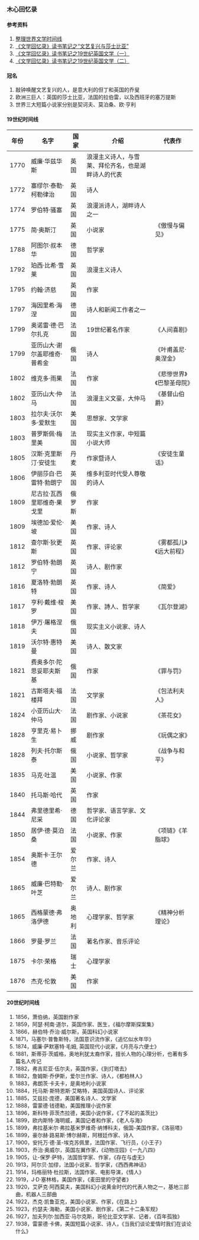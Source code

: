 ### 木心回忆录

#### 参考资料
1. [整理世界文学时间线](https://book.douban.com/review/9024685/)
1. [《文学回忆录》读书笔记之“文艺复兴与莎士比亚”](https://www.jianshu.com/p/baf8ae8d409b)
1. [《文学回忆录》读书笔记之19世纪英国文学（一）](https://www.jianshu.com/p/376d041378a7)
1. [《文学回忆录》读书笔记之19世纪英国文学（二）](https://www.jianshu.com/p/cdcf95647669)

#### 冠名
1. 敲钟唤醒文艺复兴的人，是意大利的但丁和英国的乔叟
1. 欧洲三巨人：英国的莎士比亚，法国的拉伯雷，以及西班牙的塞万提斯
1. 世界三大短篇小说家分别是契诃夫、莫泊桑、欧·亨利

#### 19世纪时间线
|年份|名字|国家|介绍|代表作|
|---|---|---|---|---|
|1770|威廉·华兹华斯|英国|浪漫主义诗人，与雪莱、拜伦齐名，也是湖畔诗人的代表||
|1772|塞缪尔·泰勒·柯勒律治|英国|诗人||
|1774|罗伯特·骚塞|英国|浪漫派诗人，湖畔诗人之一||
|1775|简·奥斯汀|英国|小说家|《傲慢与偏见》|
|1788|阿图尔·叔本华|德国|哲学家||
|1792|珀西·比希·雪莱|英国|浪漫主义诗人||
|1795|约翰·济慈|英国|作家||
|1797|海因里希·海涅|德国|诗人和新闻工作者之一||
|1799|奥诺雷·德·巴尔扎克|法国|19世纪著名作家|《人间喜剧》|
|1799|亚历山大·谢尔盖耶维奇·普希金|俄国|诗人|《叶甫盖尼·奥涅金》|
|1802|维克多·雨果|法国|作家|《悲惨世界》《巴黎圣母院》|
|1802|亚历山大·仲马|法国|浪漫主义文豪，大仲马|《基督山伯爵》|
|1803|拉尔夫·沃尔多·爱默生|美国|思想家、文学家||
|1803|普罗斯佩·梅里美|法国|现实主义作家，中短篇小说大师||
|1805|汉斯·克里斯汀·安徒生|丹麦|作家暨诗人|《安徒生童话》|
|1806|伊丽莎白·巴雷特·勃朗宁|英国|维多利亚时代受人尊敬的诗人||
|1809|尼古拉·瓦西里耶维奇·果戈里|俄罗斯|作家||
|1809|埃德加·爱伦·坡|美国|作家、诗人||
|1812|查尔斯·狄更斯|英国|作家、评论家|《雾都孤儿》《远大前程》|
|1812|罗伯特·勃朗宁|英国|诗人、剧作家||
|1816|夏洛特·勃朗特|英国|作家、诗人|《简爱》|
|1817|亨利·戴维·梭罗|美国|作家、詩人、哲学家|《瓦尔登湖》|
|1818|伊万·屠格涅夫|俄国|现实主义小说家、诗人||
|1819|沃尔特·惠特曼|美国|诗人、散文家||
|1821|费奥多尔·陀思妥耶夫斯基|俄国|作家|《罪与罚》|
|1821|古斯塔夫·福楼拜|法国|文学家|《包法利夫人》|
|1824|小亚历山大·仲马|法国|剧作家、小说家|《茶花女》|
|1828|亨里克·易卜生|挪威|剧作家|《玩偶之家》|
|1828|列夫·托尔斯泰|俄国|小说家、哲学家|《战争与和平》|
|1835|马克·吐温|美国|小说家、作家||
|1840|托马斯·哈代|英国|作家||
|1844|弗里德里希·尼采|德国|哲学家、语言学家、文化评论家||
|1850|居伊·德·莫泊桑|法国|小说家、作家|《项链》《羊脂球》|
|1854|奥斯卡·王尔德|爱尔兰|作家、诗人||
|1865|威廉·巴特勒·叶芝|爱尔兰|诗人、剧作家||
|1865|西格蒙德·弗洛伊德|奥地利|心理学家、哲学家|《精神分析理论》|
|1866|罗曼·罗兰|法国|著名作家、音乐评论||
|1875|卡尔·荣格|瑞士|心理学家||
|1876|杰克·伦敦|美国|作家||

#### 20世纪时间线
1. 1856，萧伯纳，英国剧作家
1. 1859，阿瑟·柯南·道尔，英国作家、医生，《福尔摩斯探案集》
1. 1866，赫伯特·乔治·威尔斯，英国科幻小说家
1. 1871，马塞尔·普鲁斯特，法国意识流作家，《追忆似水年华》
1. 1874，威廉·萨默塞特·毛姆, 英国现代小说家，《月亮与六便士》
1. 1881，斯蒂芬·茨威格，奥地利犹太裔作家，擅长人物的心理分析，也著有多篇名人传记
1. 1882，弗吉尼亚·伍尔夫，英国作家，《到灯塔去》
1. 1882，詹姆斯·乔伊斯，爱尔兰作家、诗人，《都柏林人》
1. 1883，弗朗茨·卡夫卡，是奥地利小说家
1. 1884，托马斯·斯特恩斯·艾略特，美国英国诗人、评论家
1. 1885，艾兹拉·庞德，美国著名诗人、文学家
1. 1888，雷蒙德·钱德勒，美国推理小说作家
1. 1896，斯科特·菲茨杰拉德，美国小说作家，《了不起的盖茨比》
1. 1899，欧内斯特·海明威，美国记者和作家，《老人与海》
1. 1899，弗拉基米尔·弗拉基米罗维奇·纳博科夫，俄国-美国作家，《洛丽塔》
1. 1899，豪尔赫·路易斯·博尔赫斯，阿根廷作家、诗人
1. 1900，安托万·德·圣-埃克苏佩里，法国作家、飞行员，《小王子》
1. 1903，乔治·奥威尔，英国左翼作家，《动物庄园》《一九八四》
1. 1905，让-保罗·萨特，法国哲学家、作家，《存在与虚无》
1. 1913，阿尔贝·加缪，法国小说家、哲学家，《西西弗神话》
1. 1914，玛格丽特·杜拉斯，法国作家、电影导演，《情人》
1. 1919，J·D·塞林格，美国作家，《麦田里的守望者》
1. 1920，艾萨克·阿西莫夫，美国科幻小说黄金时代的代表人物之一，基地三部曲，机器人三部曲
1. 1922，杰克·凯鲁亚克，美国小说家、作家，《在路上》
1. 1923，约瑟夫·海勒，美国小说家、剧作家，《第二十二条军规》
1. 1927，加夫列尔·加西亚·马尔克斯，哥伦比亚文学家、记者，《百年孤独》
1. 1938，雷蒙德·卡佛，美国短篇小说家、诗人，《当我们谈论爱情时我们在谈论什么》











